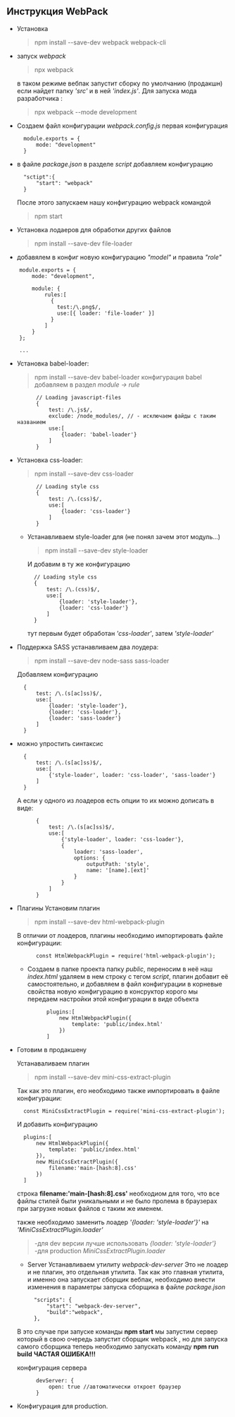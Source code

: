 ## Инструкция WebPack
* Установка 
	>npm install --save-dev webpack webpack-cli
* запуск  _webpack_ 
	>npx webpack

	в таком режиме вебпак запустит сборку по умолчанию (продакшн) если найдет папку _'src'_ и в ней _'index.js'_.
	Для запуска мода разработчика :
	>npx webpack --mode development
* Создаем файл конфигурации  _webpack.config.js_
	первая конфигурация

		module.exports = {
			mode: "development"
		}
	
* в файле _package.json_ в разделе _script_  добавляем конфигурацию
			
		"sctipt":{
			"start": "webpack"
		}
	После этого запускаем нашу  конфигурацию  webpack командой 
	>npm start
* Установка лодаеров для обработки других файлов
	>npm install --save-dev file-loader
* добавялем в конфиг новую конфигурацию  _"model"_ и правила  _"role"_

```
	module.exports = {
		mode: "development",

		module: {
			rules:[
			  {
			    test:/\.png$/,
			    use:[{ loader: 'file-loader' }]
			  }
			]
		}
	};

	...
```

* Установка babel-loader:
	>npm install --save-dev babel-loader
	конфигурация babel добавляем в раздел _module -> rule_ 

			// Loading javascript-files
			{
				test: /\.js$/,
				exclude: /node_modules/, // - исключаем файды с таким названием
				use:[
					{loader: 'babel-loader'}
				]
			}

* Установка css-loader:
	>npm install --save-dev css-loader

			// Loading style css
			{
				test: /\.(css)$/,
				use:[
					{loader: 'css-loader'}
				]
			}
	+ Устанавливаем style-loader для (не понял зачем этот модуль...)
		>npm install --save-dev style-loader

		И добавим в ту же конфигурацию

			// Loading style css
			{
				test: /\.(css)$/,
				use:[
					{loader: 'style-loader'},
					{loader: 'css-loader'}
				]
			}

		тут первым будет обработан _'css-loader'_, затем _'style-loader'_

* Поддержка SASS
	устанавливаем два лоудера:
	> npm install --save-dev node-sass sass-loader

	Добавляем конфигурацию 

		{
			test: /\.(s[ac]ss)$/,
			use:[
				{loader: 'style-loader'},
				{loader: 'css-loader'},
				{loader: 'sass-loader'}
			]
		}

* можно упростить синтаксис

		{
			test: /\.(s[ac]ss)$/,
			use:[
				{'style-loader', loader: 'css-loader', 'sass-loader'}
			]
		}

	А если у одного из лоадеров есть опции то их можно дописать в виде:

			{
				test: /\.(s[ac]ss)$/,
				use:[
					{'style-loader', loader: 'css-loader'},
					{
						loader: 'sass-loader',
						options: {
							outputPath: 'style',
							name: '[name].[ext]'
						}
					}
				]
			}
* Плагины
	Установим плагин
	>npm install --save-dev html-webpack-plugin
	
	В отличии от лоадеров, плагины необходимо импортировать файле конфигурации:

			const HtmlWebpackPlugin = require('html-webpack-plugin');

	+ Создаем в папке проекта папку _public_, переносим в неё наш  _index.html_ удаляем в нем строку с тегом _script_, плагин добавит её самостоятельно, и добавляем в файл конфигурации в корневые свойства новую конфигурацию в консруктор корого мы передаем настройки этой конфигурации в виде объекта

				plugins:[
					new HtmlWebpackPlugin({
						template: 'public/index.html'
					})
				]

* Готовим в продакшену

	Устанаваливаем плагин
	> npm install --save-dev mini-css-extract-plugin

	Так как это плагин, его необходимо также импортировать в файле конфигурации:

		const MiniCssExtractPlugin = require('mini-css-extract-plugin');

	И добавить конфигурацию

		plugins:[
			new HtmlWebpackPlugin({
				template: 'public/index.html'
			}),
			new MiniCssExtractPlugin({
				filename:'main-[hash:8].css'
			})
		]

	строка __filename:'main-[hash:8].css'__ необходиом для того, что все файлы стилей были уникальными и не было пролема в браузерах при загрузке новых файлов с таким же именем. 

	также необходимо заменить лоадер _'{loader: 'style-loader'}'_ на _'MiniCssExtractPlugin.loader'_

	> -для dev версии лучше использовать _{loader: 'style-loader'}_\
	 -для production  _MiniCssExtractPlugin.loader_

	* Server
	Устанавливаем утилиту _webpack-dev-server_
		Это не лоадер и не плагин, это отдельная утилита.
		Так как это главная утилита, и именно она запускает сборщик вебпак, необходимо внести изменения  в параметры запуска сборщика в файле _package.json_

			"scripts": {
				"start": "webpack-dev-server",
				"build":"webpack",
			},

	В это случае при запуске команды __npm start__  мы запустим сервер  который в свою очередь запустит сборщик webpack , но для запуска самого сборщика теперь необходимо запускать команду __npm run build__ __ЧАСТАЯ ОШИБКА!!!__ 

	конфигурация сервера

			devServer: {
				open: true //автоматически откроет браузер
			}

* Конфигурация для production.

	
